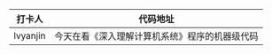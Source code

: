 | 打卡人  |               代码地址                |
| :-----: | :-----------------------------------: |
| lvyanjin | 今天在看《深入理解计算机系统》程序的机器级代码 |
